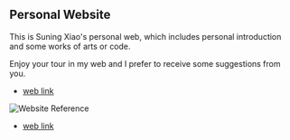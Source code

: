 ## Personal Website

This is Suning Xiao's personal web, which includes personal introduction and some works of arts or code. 

Enjoy your tour in my web and I prefer to receive some suggestions from you.

* [web link](https://learning-zone.github.io/website-templates/stylish-portfolio)


![Website Reference](https://github.com/learning-zone/website-templates/blob/master/assets/stylish-portfolio.png "stylish-portfolio")

* [web link](https://github.com/learning-zone/website-templates/tree/master/stylish-portfolio)